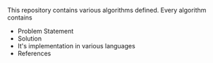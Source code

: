 This repository contains various algorithms defined.
Every algorithm contains 
* Problem Statement
* Solution
* It's implementation in various languages
* References
